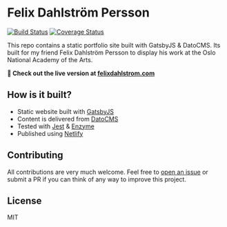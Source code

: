 # Felix Dahlström Persson

[![Build Status](https://travis-ci.org/ollelauribostrom/dahlstrom.svg?branch=master)](https://travis-ci.org/ollelauribostrom/dahlstrom)
[![Coverage Status](https://coveralls.io/repos/github/ollelauribostrom/dahlstrom/badge.svg?branch=master)](https://coveralls.io/github/ollelauribostrom/dahlstrom?branch=master)

This repo contains a static portfolio site built with GatsbyJS & DatoCMS. Its built for my friend Felix Dahlström Persson to display his work at the Oslo National Academy of the Arts.

**🚀 Check out the live version at [felixdahlstrom.com](http://felixdahlstrom.com)**

## How is it built?

- Static website built with [GatsbyJS](https://Gatsbyjs.org)
- Content is delivered from [DatoCMS](http://datocms.com)
- Tested with [Jest](https://github.com/facebook/jest) & [Enzyme](https://github.com/airbnb/enzyme)
- Published using [Netlify](netlify.com)

## Contributing

All contributions are very much welcome. Feel free to [open an issue](https://github.com/ollelauribostrom/dahlstrom/issues/new) or submit a PR if you can think of any way to improve this project.

## License

MIT
